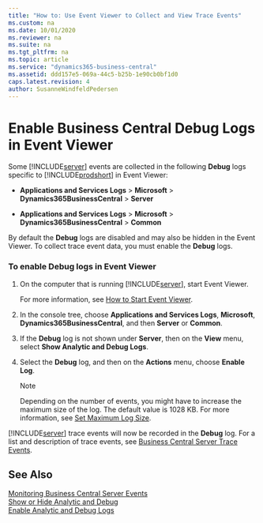 ```yaml
---
title: "How to: Use Event Viewer to Collect and View Trace Events"
ms.custom: na
ms.date: 10/01/2020
ms.reviewer: na
ms.suite: na
ms.tgt_pltfrm: na
ms.topic: article
ms.service: "dynamics365-business-central"
ms.assetid: ddd157e5-069a-44c5-b25b-1e90cb0bf1d0
caps.latest.revision: 4
author: SusanneWindfeldPedersen
---
```

# Enable Business Central Debug Logs in Event Viewer

Some [!INCLUDE[server](../developer/includes/server.md)] events are collected in the following **Debug** logs specific to [!INCLUDE[prodshort](../developer/includes/prodshort.md)] in Event Viewer:

-   **Applications and Services Logs** > **Microsoft** > **Dynamics365BusinessCentral** > **Server**

- **Applications and Services Logs** > **Microsoft** > **Dynamics365BusinessCentral** > **Common**

By default the **Debug** logs are disabled and may also be hidden in the Event Viewer. To collect trace event data, you must enable the **Debug** logs.  
  
### To enable Debug logs in Event Viewer  
  
1.  On the computer that is running [!INCLUDE[server](../developer/includes/server.md)], start Event Viewer.  
  
     For more information, see [How to Start Event Viewer](https://technet.microsoft.com/library/gg163894.aspx).  
  
2.  In the console tree, choose **Applications and Services Logs**, **Microsoft**, **Dynamics365BusinessCentral**, and then **Server** or **Common**.  
  
3.  If the **Debug** log is not shown under **Server**, then on the **View** menu, select **Show Analytic and Debug Logs**.  
  
4.  Select the **Debug** log, and then on the **Actions** menu, choose **Enable Log**.  
  
    > [!NOTE]  
    >  Depending on the number of events, you might have to increase the maximum size of the log. The default value is 1028 KB. For more information, see [Set Maximum Log Size](https://go.microsoft.com/fwlink/?LinkID=517563).  
  
 [!INCLUDE[server](../developer/includes/server.md)] trace events will now be recorded in the **Debug** log. For a list and description of trace events, see [Business Central Server Trace Events](server-trace-events.md).  
  
## See Also  
 [Monitoring Business Central Server Events](monitor-server-events.md)    
 [Show or Hide Analytic and Debug](https://technet.microsoft.com/library/cc766275.aspx)   
 [Enable Analytic and Debug Logs](https://technet.microsoft.com/library/cc749492.aspx)